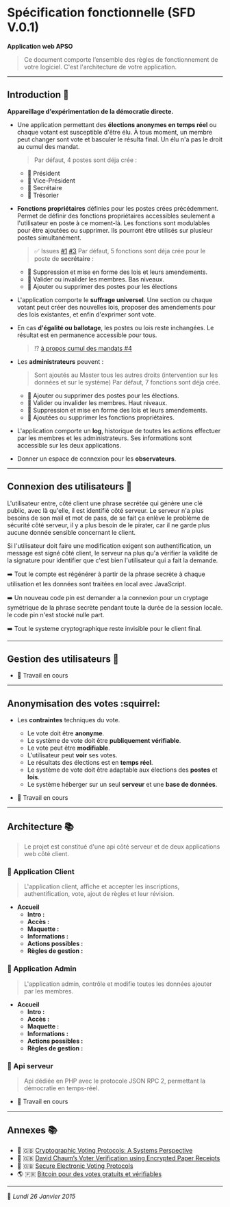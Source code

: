 # Spécification fonctionnelle (SFD V.0.1)

**Application web APSO**

> Ce document comporte l’ensemble des règles de fonctionnement de votre logiciel. C'est l'architecture de votre application.

***

## Introduction :book:

**Appareillage d'expérimentation de la démocratie directe.**

* Une application permettant des **élections anonymes en temps réel** ou chaque votant est susceptible d'être élu. À tous moment, un membre peut changer sont vote et basculer le résulta final. Un élu n'a pas le droit au cumul des mandat.
	> Par défaut, 4 postes sont déja crée :
	* :bust_in_silhouette: Président
	* :bust_in_silhouette: Vice-Président
	* :bust_in_silhouette: Secrétaire
	* :bust_in_silhouette: Trésorier

* **Fonctions propriétaires** définies pour les postes crées précédemment. Permet de définir des fonctions propriétaires accessibles seulement a l'utilisateur en poste à ce moment-là. Les fonctions sont modulables pour être ajoutées ou supprimer. Ils pourront être utilisés sur plusieur postes simultanément.
	> :white_check_mark: Issues [#1](https://github.com/williamtheaux/APSO/issues/1) [#3](https://github.com/williamtheaux/APSO/issues/3) Par défaut, 5 fonctions sont déja crée pour le poste de **secrétaire** :
	* :nut_and_bolt: Suppression et mise en forme des lois et leurs amendements.
	* :nut_and_bolt: Valider ou invalider les membres. Bas niveaux.
	* :nut_and_bolt: Ajouter ou supprimer des postes pour les élections

* L'application comporte le **suffrage universel**. Une section ou chaque votant peut créer des nouvelles lois, proposer des amendements pour des lois existantes, et enfin d'exprimer sont vote.

* En cas **d'égalité ou ballotage**, les postes ou lois reste inchangées. Le résultat est en permanence accessible pour tous.
	> :interrobang: [à propos cumul des mandats #4](https://github.com/williamtheaux/APSO/issues/4)

* Les **administrateurs** peuvent :
	> Sont ajoutés au Master tous les autres droits (intervention sur les données et sur le système) Par défaut, 7 fonctions sont déja crée.
	* :nut_and_bolt: Ajouter ou supprimer des postes pour les élections.
	* :nut_and_bolt: Valider ou invalider les membres. Haut niveaux.
	* :nut_and_bolt: Suppression et mise en forme des lois et leurs amendements.
	* :nut_and_bolt: Ajoutées ou supprimer les fonctions propriétaires.

* L'application comporte un **log**, historique de toutes les actions effectuer par les membres et les administrateurs. Ses informations sont accessible sur les deux applications.

* Donner un espace de connexion pour les **observateurs**.

***

## Connexion des utilisateurs :closed_lock_with_key:

L'utilisateur entre, côté client une phrase secrétée qui génère une clé public, avec là qu'elle, il est identifié côté serveur. Le serveur n'a plus besoins de son mail et mot de pass, de se fait ça enlève le problème de sécurité côté serveur, il y a plus besoin de le pirater, car il ne garde plus aucune donnée sensible concernant le client.

Si l'utilisateur doit faire une modification exigent son authentification, un message est signé côté client, le serveur na plus qu'a vérifier la validité de la signature pour identifier que c'est bien l'utilisateur qui a fait la demande.

:arrow_right: Tout le compte est régénérer à partir de la phrase secrète à chaque utilisation et les données sont traitées en local avec JavaScript.

:arrow_right: Un nouveau code pin est demander a la connexion pour un cryptage symétrique de la phrase secrète pendant toute la durée de la session locale. le code pin n'est stocké nulle part.

:arrow_right: Tout le systeme cryptographique reste invisible pour le client final.

***

## Gestion des utilisateurs :busts_in_silhouette:

* :construction: Travail en cours

***

## Anonymisation des votes :squirrel:

* Les **contraintes** techniques du vote.
	* Le vote doit être **anonyme**.
	* Le système de vote doit être **publiquement vérifiable**.
	* Le vote peut être **modifiable**.
	* L'utilisateur peut **voir** ses votes.
	* Le résultats des élections est en **temps réel**.
	* Le système de vote doit être adaptable aux élections des **postes** et **lois**.
	* Le système héberger sur un seul **serveur** et une **base de données**.

* :construction: Travail en cours

***

## Architecture :books:

> Le projet est constitué d'une api côté serveur et de deux applications web côté client.

### :green_book: Application Client

> L'application client, affiche et accepter les inscriptions, authentification, vote, ajout de règles et leur révision.

* **Accueil**
	* **Intro :**
	* **Accès :**
	* **Maquette :**
	* **Informations :**
	* **Actions possibles :**
	* **Règles de gestion :**

### :closed_book: Application Admin

> L'application admin, contrôle et modifie toutes les données ajouter par les membres.

* **Accueil**
	* **Intro :**
	* **Accès :**
	* **Maquette :**
	* **Informations :**
	* **Actions possibles :**
	* **Règles de gestion :**

### :blue_book: Api serveur

> Api dédiée en PHP avec le protocole JSON RPC 2, permettant la démocratie en temps-réel.

* :construction: Travail en cours

***

## Annexes :books:

* :page_facing_up: :gb: [Cryptographic Voting Protocols: A Systems Perspective](annexes/karlof.pdf)
* :page_facing_up: :gb: [David Chaum’s Voter Verification using Encrypted Paper Receipts](annexes/voter_verification_using_Encrypte.pdf)
* :page_facing_up: :gb: [Secure Electronic Voting Protocols](annexes/voting4hb.pdf)
* :earth_americas: :fr: [Bitcoin pour des votes gratuits et vérifiables](http://www.e-ducat.fr/bitcoin-pour-des-votes-gratuits-et-verifiables/)

***

:date: *Lundi 26 Janvier 2015*
